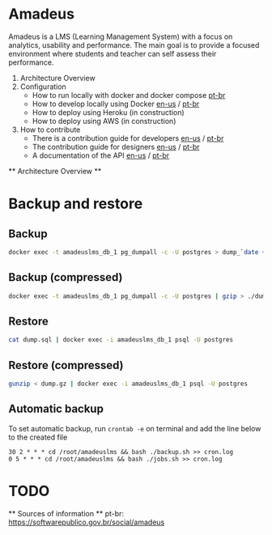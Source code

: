 # Amadeus

Amadeus is a LMS (Learning Management System) with a focus on analytics, usability and performance. The main goal is to provide a focused environment where students and teacher can self assess their performance.


1. Architecture Overview
2. Configuration
    - How to run locally with docker and docker compose [pt-br](https://github.com/amadeusproject/amadeuslms/wiki/Executar-projeto-com-docker-compose)
    - How to develop locally using Docker [en-us]() / [pt-br](https://github.com/amadeusproject/amadeuslms/wiki/Guia-Docker-Desenvolvimento)
    - How to deploy using Heroku (in construction)
    - How to deploy using AWS (in construction)
3. How to contribute
    - There is a contribution guide for developers [en-us]() / [pt-br](https://github.com/amadeusproject/amadeuslms/wiki/Guia-de-colabora%C3%A7%C3%A3o)
    - The contribution guide for designers [en-us]() / [pt-br](https://github.com/amadeusproject/amadeuslms/wiki/Guia-de-Design)
    - A documentation of the API [en-us](https://github.com/amadeusproject/amadeuslms/wiki/API-Docs) / [pt-br]()

** Architecture Overview **

# Backup and restore

## Backup

```bash
docker exec -t amadeuslms_db_1 pg_dumpall -c -U postgres > dump_`date +%Y-%m-%d_%H_%M_%S`.sql
```

## Backup (compressed)
```bash
docker exec -t amadeuslms_db_1 pg_dumpall -c -U postgres | gzip > ./dump_$(date +"%Y-%m-%d_%H_%M_%S").gz
```

## Restore
```bash
cat dump.sql | docker exec -i amadeuslms_db_1 psql -U postgres
```

## Restore (compressed)
```bash
gunzip < dump.gz | docker exec -i amadeuslms_db_1 psql -U postgres
```

## Automatic backup

To set automatic backup, run `crontab -e` on terminal and add the line below to the created file
```
30 2 * * * cd /root/amadeuslms && bash ./backup.sh >> cron.log
0 5 * * * cd /root/amadeuslms && bash ./jobs.sh >> cron.log
```

# TODO


** Sources of information **
pt-br: https://softwarepublico.gov.br/social/amadeus
